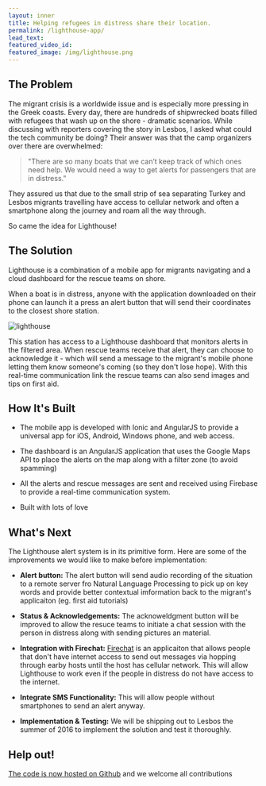 ```yaml
---
layout: inner
title: Helping refugees in distress share their location.
permalink: /lighthouse-app/
lead_text:
featured_video_id:
featured_image: /img/lighthouse.png
---
```


## The Problem

The migrant crisis is a worldwide issue and is especially more pressing in the Greek coasts. Every day, there are hundreds of shipwrecked boats filled with refugees that wash up on the shore - dramatic scenarios. While discussing with reporters covering the story in Lesbos, I asked what could the tech community be doing? Their answer was that the camp organizers over there are overwhelmed:

> "There are so many boats that we can’t keep track of which ones need help. We would need a way to get alerts for passengers that are in distress."

They assured us that due to the small strip of sea separating Turkey and Lesbos migrants travelling have access to cellular network and often a smartphone along the journey and roam all the way through.

So came the idea for Lighthouse!


## The Solution

Lighthouse is a combination of a mobile app for migrants navigating and a cloud dashboard for the rescue teams on shore.

When a boat is in distress, anyone with the application downloaded on their phone can launch it a press an alert button that will send their coordinates to the closest shore station.

![lighthouse](/img/lighthouse.gif)

This station has access to a Lighthouse dashboard that monitors alerts in the filtered area. When rescue teams receive that alert, they can choose to acknowledge it - which will send a message to the migrant's mobile phone letting them know someone's coming (so they don't lose hope). With this real-time communication link the rescue teams can also send images and tips on first aid.

## How It's Built

*   The mobile app is developed with Ionic and AngularJS to provide a universal app for iOS, Android, Windows phone, and web access.

*   The dashboard is an AngularJS application that uses the Google Maps API to place the alerts on the map along with a filter zone (to avoid spamming)

*   All the alerts and rescue messages are sent and received using Firebase to provide a real-time communication system.

*   Built with lots of love

## What's Next

The Lighthouse alert system is in its primitive form. Here are some of the improvements we would like to make before implementation:

*   **Alert button:** The alert button will send audio recording of the situation to a remote server fro Natural Language Processing to pick up on key words and provide better contextual imformation back to the migrant's applicaiton (eg. first aid tutorials)

*   **Status & Acknowledgements:** The acknoweldgment button will be improved to allow the resuce teams to initiate a chat session with the person in distress along with sending pictures an material.

*   **Integration with Firechat:** [Firechat](http://opengarden.com/firechat/) is an applicaiton that allows people that don't have internet access to send out messages via hopping through earby hosts until the host has cellular network. This will allow Lighthouse to work even if the people in distress do not have access to the internet.

*   **Integrate SMS Functionality:** This will allow people without smartphones to send an alert anyway.

*   **Implementation & Testing:** We will be shipping out to Lesbos the summer of 2016 to implement the solution and test it thoroughly.

## Help out!

[The code is now hosted on Github](https://github.com/codersontheroad) and we welcome all contributions
